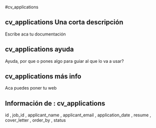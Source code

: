 #cv_applications
## cv_applications Una corta descripción
Escribe aca tu documentación

## cv_applications ayuda
Ayuda, por que o pones algo para guiar al que lo va a usar?

## cv_applications más info
Aca puedes poner tu web

## Información de : cv_applications 
id , 
  job_id , 
  applicant_name , 
  applicant_email , 
  application_date , 
  resume , 
  cover_letter , 
  order_by , 
  status 
  
